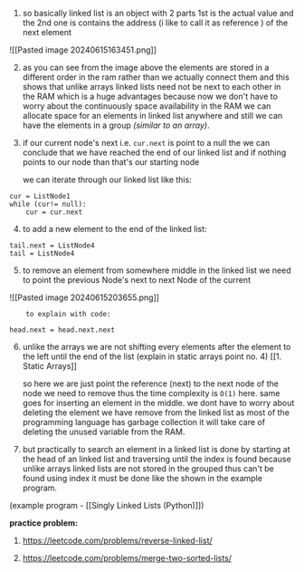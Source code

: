 1. so basically linked list is an object with 2 parts 1st is the actual value and the 2nd one is contains the address (i like to call it as reference ) of the next element 

![[Pasted image 20240615163451.png]]

2. as you can see from the image above the elements are stored in a different order in the ram  rather than we actually connect them and this shows that unlike arrays linked lists need not be next to each other in the RAM which is a huge advantages because now we don't have to worry about the continuously space availability in the RAM we can allocate space for an elements in linked list anywhere and still we can have the elements in a group *(similar to an array)*.

3. if our current node's next i.e. `cur.next` is point to a null the we can conclude that we have reached the end of our linked list and if nothing points to our node than that's our starting node

	we can iterate through our linked list like this:

```
cur = ListNode1
while (cur!= null):
	cur = cur.next
```

4. to add a new element to the end of the linked list:

```
tail.next = ListNode4
tail = ListNode4
```

5. to remove an element from somewhere  middle in the linked list we need to point the previous Node's next to next Node of the current

![[Pasted image 20240615203655.png]]


		to explain with code:

```
head.next = head.next.next
```

6. unlike the arrays we are not shifting every elements after the element to the left until the end of the list (explain in static arrays point no. 4) [[1. Static Arrays]] 

	so here we are just point the reference (next) to the next node of the node we need to remove thus the time complexity is `O(1)` here.
	same goes for inserting an element in the middle. we dont have to worry about deleting the element we have remove from the linked list as most of the programming language has garbage collection it will take care of deleting the unused variable from the RAM.

7. but practically to search an element in a linked list is done by starting at the head of an linked list and traversing until the index is found because unlike arrays linked lists are not stored in the grouped thus can't be found using index it must be done like the shown in the example program.

(example program - [[Singly Linked Lists (Python)]])

**practice problem:**

1. https://leetcode.com/problems/reverse-linked-list/

2. https://leetcode.com/problems/merge-two-sorted-lists/